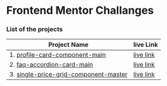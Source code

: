 # Frontend Mentor Challanges




### List of the projects

| Project Name                                                 | live Link                                                    |
| ------------------------------------------------------------ | ------------------------------------------------------------ |
| 1. [profile-card-component-main](https://github.com/SarahNaif/FrontEndMentor_Challenge/tree/main/profile-card-component-main) | [live link](https://front-end-mentor-challenge-sarahnaif.vercel.app/) |
| 2. [faq-accordion-card-main](https://github.com/SarahNaif/FrontEndMentor_Challenge/tree/main/faq-accordion-card-main) | [live link](https://faq-accordion-card-main-three-psi.vercel.app/) |
| 3. [single-price-grid-component-master](https://github.com/SarahNaif/FrontEndMentor_Challenge/tree/main/single-price-grid-component-master) | [live link](https://faq-accordion-card-main-three-psi.vercel.app/) |



